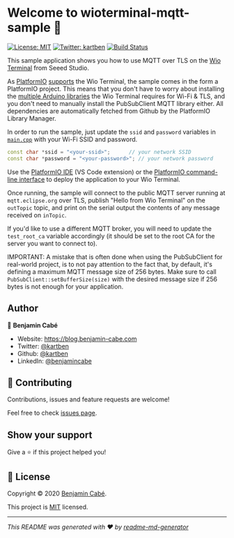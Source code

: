 # Welcome to wioterminal-mqtt-sample 👋
[![License: MIT](https://img.shields.io/badge/License-MIT-yellow.svg)](/LICENSE)
[![Twitter: kartben](https://img.shields.io/twitter/follow/kartben.svg?style=social)](https://twitter.com/kartben)
[![Build Status](https://travis-ci.org/kartben/wioterminal-mqtts-sample.svg?branch=master)](https://travis-ci.org/kartben/wioterminal-mqtts-sample)

This sample application shows you how to use MQTT over TLS on the [Wio Terminal](https://www.seeedstudio.com/Wio-Terminal-p-4509.html) from Seeed Studio. 

As [PlatformIO](https://platformio.org/) [supports](https://docs.platformio.org/en/latest/boards/atmelsam/seeed_wio_terminal.html) the Wio Terminal, the sample comes in the form a PlatformIO project. This means that you don't have to worry about installing the [multiple Arduino libraries](https://wiki.seeedstudio.com/Wio-Terminal-Network-Overview/) the Wio Terminal requires for Wi-Fi & TLS, and you don't need to manually install the PubSubClient MQTT library either. All dependencies are automatically fetched from Github by the PlatformIO Library Manager.

In order to run the sample, just update the ``ssid`` and ``password`` variables in [``main.cpp``](src/main.cpp) with your Wi-Fi SSID and password.

```cpp
const char *ssid = "<your-ssid>";      // your network SSID
const char *password = "<your-password>"; // your network password
```

Use the [PlatformIO IDE](https://marketplace.visualstudio.com/items?itemName=platformio.platformio-ide) (VS Code extension) or the [PlatformIO command-line interface](https://platformio.org/install/cli) to deploy the application to your Wio Terminal. 

Once running, the sample will connect to the public MQTT server running at ``mqtt.eclipse.org`` over TLS, publish "Hello from Wio Terminal" on the ``outTopic`` topic, and print on the serial output the contents of any message received on ``inTopic``.

If you'd like to use a different MQTT broker, you will need to update the ``test_root_ca`` variable accordingly (it should be set to the root CA for the server you want to connect to).

IMPORTANT: A mistake that is often done when using the PubSubClient for real-world project, is to not pay attention to the fact that, by default, it's defining a maximum MQTT message size of 256 bytes. Make sure to call ``PubSubClient::setBufferSize(size)`` with the desired message size if 256 bytes is not enough for your application.

## Author

👤 **Benjamin Cabé**

* Website: https://blog.benjamin-cabe.com
* Twitter: [@kartben](https://twitter.com/kartben)
* Github: [@kartben](https://github.com/kartben)
* LinkedIn: [@benjamincabe](https://linkedin.com/in/benjamincabe)

## 🤝 Contributing

Contributions, issues and feature requests are welcome!

Feel free to check [issues page](https://github.com/kartben/wioterminal-mqtts-sample/issues).

## Show your support

Give a ⭐️ if this project helped you!


## 📝 License

Copyright &copy; 2020 [Benjamin Cabé](https://github.com/kartben).

This project is [MIT](/LICENSE) licensed.

***
_This README was generated with ❤️ by [readme-md-generator](https://github.com/kefranabg/readme-md-generator)_

